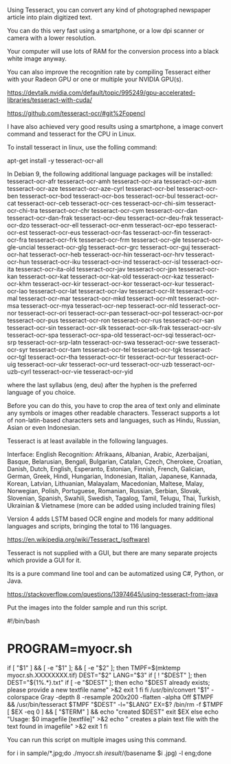 Using Tesseract, you can convert any kind of photographed newspaper article into plain digitized text.

You can do this very fast using a smartphone, or a low dpi scanner or camera with a lower resolution.

Your computer will use lots of RAM for the conversion process into a black white image anyway.

You can also improve the recognition rate by compiling Tesseract either with your Radeon GPU or one or multiple your NVIDIA GPU(s).

https://devtalk.nvidia.com/default/topic/995249/gpu-accelerated-libraries/tesseract-with-cuda/

https://github.com/tesseract-ocr/#git%2Fopencl

I have also achieved very good results using a smartphone, a image convert command and tesseract for the CPU in Linux.

To install tesseract in linux, use the folling command:

apt-get install -y tesseract-ocr-all

In Debian 9, the following additional language packages will be installed:
  tesseract-ocr-afr tesseract-ocr-amh tesseract-ocr-ara tesseract-ocr-asm tesseract-ocr-aze tesseract-ocr-aze-cyrl tesseract-ocr-bel tesseract-ocr-ben tesseract-ocr-bod tesseract-ocr-bos tesseract-ocr-bul
  tesseract-ocr-cat tesseract-ocr-ceb tesseract-ocr-ces tesseract-ocr-chi-sim tesseract-ocr-chi-tra tesseract-ocr-chr tesseract-ocr-cym tesseract-ocr-dan tesseract-ocr-dan-frak tesseract-ocr-deu
  tesseract-ocr-deu-frak tesseract-ocr-dzo tesseract-ocr-ell tesseract-ocr-enm tesseract-ocr-epo tesseract-ocr-est tesseract-ocr-eus tesseract-ocr-fas tesseract-ocr-fin tesseract-ocr-fra tesseract-ocr-frk
  tesseract-ocr-frm tesseract-ocr-gle tesseract-ocr-gle-uncial tesseract-ocr-glg tesseract-ocr-grc tesseract-ocr-guj tesseract-ocr-hat tesseract-ocr-heb tesseract-ocr-hin tesseract-ocr-hrv tesseract-ocr-hun
  tesseract-ocr-iku tesseract-ocr-ind tesseract-ocr-isl tesseract-ocr-ita tesseract-ocr-ita-old tesseract-ocr-jav tesseract-ocr-jpn tesseract-ocr-kan tesseract-ocr-kat tesseract-ocr-kat-old tesseract-ocr-kaz
  tesseract-ocr-khm tesseract-ocr-kir tesseract-ocr-kor tesseract-ocr-kur tesseract-ocr-lao tesseract-ocr-lat tesseract-ocr-lav tesseract-ocr-lit tesseract-ocr-mal tesseract-ocr-mar tesseract-ocr-mkd
  tesseract-ocr-mlt tesseract-ocr-msa tesseract-ocr-mya tesseract-ocr-nep tesseract-ocr-nld tesseract-ocr-nor tesseract-ocr-ori tesseract-ocr-pan tesseract-ocr-pol tesseract-ocr-por tesseract-ocr-pus
  tesseract-ocr-ron tesseract-ocr-rus tesseract-ocr-san tesseract-ocr-sin tesseract-ocr-slk tesseract-ocr-slk-frak tesseract-ocr-slv tesseract-ocr-spa tesseract-ocr-spa-old tesseract-ocr-sqi tesseract-ocr-srp
  tesseract-ocr-srp-latn tesseract-ocr-swa tesseract-ocr-swe tesseract-ocr-syr tesseract-ocr-tam tesseract-ocr-tel tesseract-ocr-tgk tesseract-ocr-tgl tesseract-ocr-tha tesseract-ocr-tir tesseract-ocr-tur
  tesseract-ocr-uig tesseract-ocr-ukr tesseract-ocr-urd tesseract-ocr-uzb tesseract-ocr-uzb-cyrl tesseract-ocr-vie tesseract-ocr-yid

where the last syllabus (eng, deu) after the hyphen is the preferred language of you choice.

Before you can do this, you have to crop the area of text only and eliminate any symbols or images other readable characters. Tesseract supports a lot of non-latin-based characters sets and languages, such as Hindu, Russian, Asian or even Indonesian.

Tesseract is at least available in the following languages.

Interface: English
Recognition: Afrikaans, Albanian, Arabic, Azerbaijani, Basque, Belarusian, Bengali, Bulgarian, Catalan, Czech, Cherokee, Croatian, Danish, Dutch, English, Esperanto, Estonian, Finnish, French, Galician, German, Greek, Hindi, Hungarian, Indonesian, Italian, Japanese, Kannada, Korean, Latvian, Lithuanian, Malayalam, Macedonian, Maltese, Malay, Norwegian, Polish, Portuguese, Romanian, Russian, Serbian, Slovak, Slovenian, Spanish, Swahili, Swedish, Tagalog, Tamil, Telugu, Thai, Turkish, Ukrainian & Vietnamese (more can be added using included training files)

Version 4 adds LSTM based OCR engine and models for many additional languages and scripts, bringing the total to 116 languages.

https://en.wikipedia.org/wiki/Tesseract_(software)

Tesseract is not supplied with a GUI, but there are many separate projects which provide a GUI for it.

Its is a pure command line tool and can be automatized using C#, Python, or Java.

https://stackoverflow.com/questions/13974645/using-tesseract-from-java

Put the images into the folder sample and run this script.

#!/bin/bash
# PROGRAM=myocr.sh
if [ "$1" ] && [ -e "$1" ]; && [ -e "$2" ]; then
  TMPF=$(mktemp myocr.sh.XXXXXXXX.tif)
  DEST="$2"
  LANG="$3"
  if [ ! "$DEST" ]; then
    DEST="${1%.*}.txt"
    if [ -e "$DEST" ]; then
      echo "$DEST already exists; please provide a new textfile name" >&2
      exit 1
    fi
  fi
  /usr/bin/convert "$1" -colorspace Gray -depth 8 -resample 200x200 -flatten -alpha Off $TMPF \
  && /usr/bin/tesseract $TMPF "$DEST" -l="$LANG"
  EX=$?
  /bin/rm -f $TMPF
  [ $EX -eq 0 ] && [ "$TERM" ] && echo "created $DEST"
  exit $EX
else
  echo "Usage: $0 imagefile [textfile]" >&2
  echo " creates a plain text file with the text found in imagefile" >&2
  exit 1
fi

 

You can run this script on multiple images using this command.

for i in sample/*.jpg;do ./myocr.sh $i result/$(basename $i .jpg) -l eng;done
